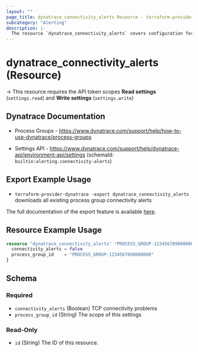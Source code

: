 ```yaml
---
layout: ""
page_title: dynatrace_connectivity_alerts Resource - terraform-provider-dynatrace"
subcategory: "Alerting"
description: |-
  The resource `dynatrace_connectivity_alerts` covers configuration for process group connectivity alerts
---
```


# dynatrace_connectivity_alerts (Resource)

-> This resource requires the API token scopes **Read settings** (`settings.read`) and **Write settings** (`settings.write`)

## Dynatrace Documentation

- Process Groups - https://www.dynatrace.com/support/help/how-to-use-dynatrace/process-groups 

- Settings API - https://www.dynatrace.com/support/help/dynatrace-api/environment-api/settings (schemaId: `builtin:alerting.connectivity-alerts`)

## Export Example Usage

- `terraform-provider-dynatrace -export dynatrace_connectivity_alerts` downloads all existing process group connectivity alerts

The full documentation of the export feature is available [here](https://registry.terraform.io/providers/dynatrace-oss/dynatrace/latest/docs/guides/export-v2).

## Resource Example Usage

```terraform
resource "dynatrace_connectivity_alerts" "PROCESS_GROUP-1234567890000000" {
  connectivity_alerts = false
  process_group_id    = "PROCESS_GROUP-1234567890000000"
}
```

<!-- schema generated by tfplugindocs -->
## Schema

### Required

- `connectivity_alerts` (Boolean) TCP connectivity problems
- `process_group_id` (String) The scope of this settings

### Read-Only

- `id` (String) The ID of this resource.
 
